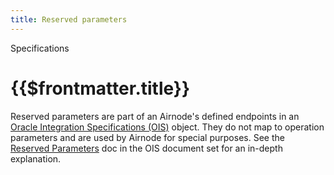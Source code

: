 ```yaml
---
title: Reserved parameters
---
```


<TitleSpan>Specifications</TitleSpan>

# {{$frontmatter.title}}

<VersionWarning/>

<!--TocHeader /> <TOC class="table-of-contents" :include-level="[2,4]" /-->

Reserved parameters are part of an Airnode's defined endpoints in an
[Oracle Integration Specifications (OIS)](/ois/v1.0/) object. They do not map to
operation parameters and are used by Airnode for special purposes. See the
[Reserved Parameters](/ois/v1.0/reserved-parameters.md) doc in the OIS document
set for an in-depth explanation.
